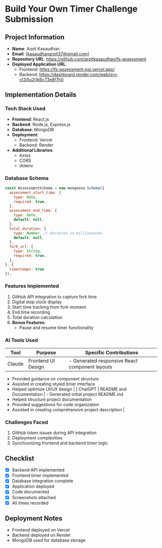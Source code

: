 # Build Your Own Timer Challenge Submission

## Project Information
- **Name**: Arpit Kasaudhan
- **Email**: [kasaudhanarpit37@gmail.com]
- **Repository URL**: https://github.com/arpitkasaudhan/fs-assessment
- **Deployed Application URL**: 
  - Frontend: https://fs-assessment-psi.vercel.app/
  - Backend: https://dashboard.render.com/web/srv-ct3i5u2j1k6c73e8f7h0

## Implementation Details

### Tech Stack Used
- **Frontend**: React.js
- **Backend**: Node.js, Express.js
- **Database**: MongoDB
- **Deployment**: 
  - Frontend: Vercel
  - Backend: Render
- **Additional Libraries**: 
  - Axios
  - CORS
  - dotenv

### Database Schema
```javascript
const AssessmentSchema = new mongoose.Schema({
  assessment_start_time: {
    type: Date,
    required: true,
  },
  assessment_end_time: {
    type: Date,
    default: null,
  },
  total_duration: {
    type: Number, // Duration in milliseconds
    default: null,
  },
  fork_url: {
    type: String,
    required: true,
  },
}, {
  timestamps: true
});
```

### Features Implemented
1. GitHub API integration to capture fork time
2. Digital stop clock display
3. Start time tracking from fork moment
4. End time recording
5. Total duration calculation
6. **Bonus Features**:
   - Pause and resume timer functionality

### AI Tools Used
| Tool | Purpose | Specific Contributions |
|------|---------|------------------------|
| Claude | Frontend UI Design | - Generated responsive React component layouts
- Provided guidance on component structure
- Assisted in creating styled timer interface
- Helped optimize UI/UX design |
| ChatGPT | README and Documentation | - Generated initial project README.md
- Helped structure project documentation
- Provided suggestions for code organization
- Assisted in creating comprehensive project description |

### Challenges Faced
1. GitHub token issues during API integration
2. Deployment complexities
3. Synchronizing frontend and backend timer logic



## Checklist
- [x] Backend API implemented
- [x] Frontend timer implemented
- [x] Database integration complete
- [x] Application deployed
- [x] Code documented
- [x] Screenshots attached
- [x] All times recorded

## Deployment Notes
- Frontend deployed on Vercel
- Backend deployed on Render
- MongoDB used for database storage